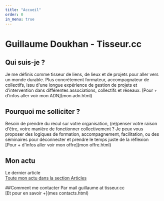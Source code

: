 ```yaml
---
title: "Accueil"
order: 0
in_menu: true
---
```

# Guillaume Doukhan - Tisseur.cc

## Qui suis-je ?
Je me définis comme tisseur de liens, de lieux et de projets pour aller vers un monde durable. 
Plus concrètement formateur, accompagnateur de collectifs, issu d'une longue expérience de gestion de projets et d'intervention dans différentes associations, collectifs et réseaux.
[Pour + d'infos aller voir mon ADN](mon adn.html)

## Pourquoi me solliciter ?
Besoin de prendre du recul sur votre organisation, (re)penser votre raison d'être, votre manière de fonctionner collectivement ? Je peux vous proposer des logiques de formation, accompagnement, facilitation, ou des séminaires pour déconnecter et prendre le temps juste de la réflexion  
[Pour + d'infos aller voir mon offre](mon offre.html)

## Mon actu
Le dernier article  
[Toute mon actu dans la section Articles](articles) 

##Comment me contacter
Par mail guillaume at tisseur.cc  
[Et pour en savoir +](mes contacts.html) 